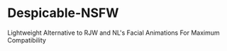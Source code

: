 # Despicable-NSFW
Lightweight Alternative to RJW and NL's Facial Animations For Maximum Compatibility
